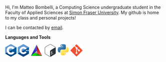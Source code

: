 Hi, I'm Matteo Bombelli, a Computing Science undergraduate student in the Faculty of Applied Sciences at [Simon Fraser University](https://www.sfu.ca/). My github is home to my class and personal projects!

I can be contacted by [email](mailto:matteo.bombelli@gmail.com).

**Languages and Tools**

<code><img height="40" src="https://github.com/matteobombelli/matteobombelli/blob/f0a138eed45bb972b7bcb9a42d432e2da6fbbca7/images/c_logo.png"></code>
<code><img height="40" src="https://github.com/matteobombelli/matteobombelli/blob/f0a138eed45bb972b7bcb9a42d432e2da6fbbca7/images/cpp_logo.png"></code>
<code><img height="40" src="https://github.com/matteobombelli/matteobombelli/blob/f0a138eed45bb972b7bcb9a42d432e2da6fbbca7/images/cmake_logo.png"></code>
<code><img height="40" src="https://github.com/matteobombelli/matteobombelli/blob/f0a138eed45bb972b7bcb9a42d432e2da6fbbca7/images/bash_logo.png"></code>
<code><img height="40" src="https://github.com/matteobombelli/matteobombelli/blob/f0a138eed45bb972b7bcb9a42d432e2da6fbbca7/images/python_logo.png"></code>
<code><img height="40" src="https://github.com/matteobombelli/matteobombelli/blob/f0a138eed45bb972b7bcb9a42d432e2da6fbbca7/images/git_logo.png"></code>

<!---
matteobombelli/matteobombelli is a ✨ special ✨ repository because its `README.md` (this file) appears on your GitHub profile.
You can click the Preview link to take a look at your changes.
--->
